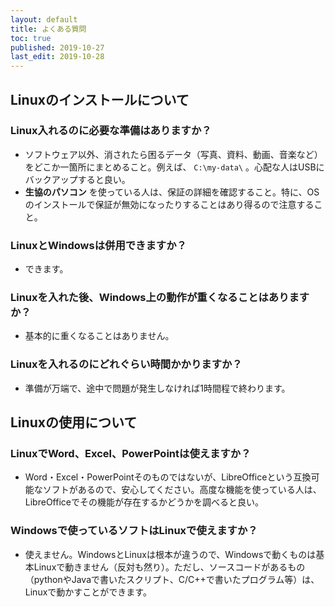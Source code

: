 ```yaml
---
layout: default
title: よくある質問
toc: true
published: 2019-10-27
last_edit: 2019-10-28
---
```


## Linuxのインストールについて


### Linux入れるのに必要な準備はありますか？
-   ソフトウェア以外、消されたら困るデータ（写真、資料、動画、音楽など）をどこか一箇所にまとめること。例えば、 `C:\my-data\` 。心配な人はUSBにバックアップすると良い。
-   **生協のパソコン** を使っている人は、保証の詳細を確認すること。特に、OSのインストールで保証が無効になったりすることはあり得るので注意すること。


### LinuxとWindowsは併用できますか？
-   できます。


### Linuxを入れた後、Windows上の動作が重くなることはありますか？
-   基本的に重くなることはありません。


### Linuxを入れるのにどれぐらい時間かかりますか？
-   準備が万端で、途中で問題が発生しなければ1時間程で終わります。


## Linuxの使用について


### LinuxでWord、Excel、PowerPointは使えますか？
-   Word・Excel・PowerPointそのものではないが、LibreOfficeという互換可能なソフトがあるので、安心してください。高度な機能を使っている人は、LibreOfficeでその機能が存在するかどうかを調べると良い。


### Windowsで使っているソフトはLinuxで使えますか？
-   使えません。WindowsとLinuxは根本が違うので、Windowsで動くものは基本Linuxで動きません（反対も然り）。ただし、ソースコードがあるもの（pythonやJavaで書いたスクリプト、C/C++で書いたプログラム等）は、Linuxで動かすことができます。
